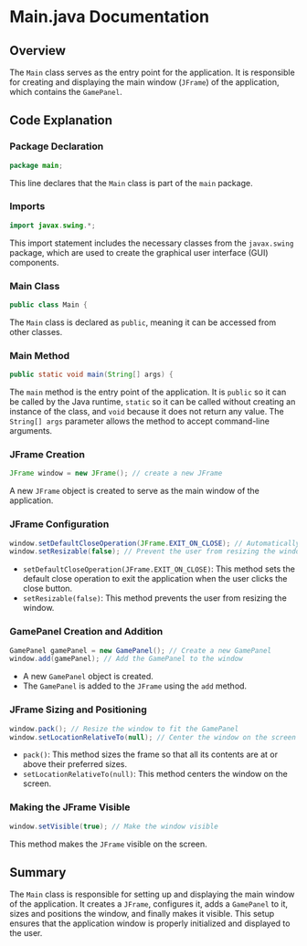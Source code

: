# Main.java Documentation

## Overview

The `Main` class serves as the entry point for the application. It is responsible for creating and displaying the main window (`JFrame`) of the application, which contains the `GamePanel`.

## Code Explanation

### Package Declaration

```java
package main;
```

This line declares that the `Main` class is part of the `main` package.

### Imports

```java
import javax.swing.*;
```

This import statement includes the necessary classes from the `javax.swing` package, which are used to create the graphical user interface (GUI) components.

### Main Class

```java
public class Main {
```

The `Main` class is declared as `public`, meaning it can be accessed from other classes.

### Main Method

```java
public static void main(String[] args) {
```

The `main` method is the entry point of the application. It is `public` so it can be called by the Java runtime, `static` so it can be called without creating an instance of the class, and `void` because it does not return any value. The `String[] args` parameter allows the method to accept command-line arguments.

### JFrame Creation

```java
JFrame window = new JFrame(); // create a new JFrame
```

A new `JFrame` object is created to serve as the main window of the application.

### JFrame Configuration

```java
window.setDefaultCloseOperation(JFrame.EXIT_ON_CLOSE); // Automatically close the window when the user clicks the close button
window.setResizable(false); // Prevent the user from resizing the window
```

- `setDefaultCloseOperation(JFrame.EXIT_ON_CLOSE)`: This method sets the default close operation to exit the application when the user clicks the close button.
- `setResizable(false)`: This method prevents the user from resizing the window.

### GamePanel Creation and Addition

```java
GamePanel gamePanel = new GamePanel(); // Create a new GamePanel
window.add(gamePanel); // Add the GamePanel to the window
```

- A new `GamePanel` object is created.
- The `GamePanel` is added to the `JFrame` using the `add` method.

### JFrame Sizing and Positioning

```java
window.pack(); // Resize the window to fit the GamePanel
window.setLocationRelativeTo(null); // Center the window on the screen
```

- `pack()`: This method sizes the frame so that all its contents are at or above their preferred sizes.
- `setLocationRelativeTo(null)`: This method centers the window on the screen.

### Making the JFrame Visible

```java
window.setVisible(true); // Make the window visible
```

This method makes the `JFrame` visible on the screen.

## Summary

The `Main` class is responsible for setting up and displaying the main window of the application. It creates a `JFrame`, configures it, adds a `GamePanel` to it, sizes and positions the window, and finally makes it visible. This setup ensures that the application window is properly initialized and displayed to the user.